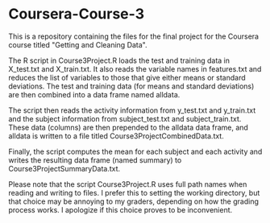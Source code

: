 # Coursera-Course-3
This is a repository containing the files for the final project for the Coursera course titled "Getting and Cleaning Data".

The R script in Course3Project.R loads the test and training data in X_test.txt and X_train.txt.  It also reads the variable names in features.txt and reduces the list of variables to those that give either means or standard deviations.  The test and training data (for means and standard deviations) are then combined into a data frame named alldata.

The script then reads the activity information from y_test.txt and y_train.txt and the subject information from subject_test.txt and subject_train.txt.  These data (columns) are then prepended to the alldata data frame, and alldata is written to a file titled Course3ProjectCombinedData.txt.

Finally, the script computes the mean for each subject and each activity and writes the resulting data frame (named summary) to Course3ProjectSummaryData.txt.


Please note that the script Course3Project.R uses full path names when reading and writing to files.  I prefer this to setting the working directory, but that choice may be annoying to my graders, depending on how the grading process works.  I apologize if this choice proves to be inconvenient.
